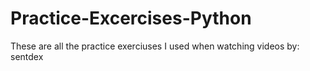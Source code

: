 # Practice-Excercises-Python
These are all the practice exerciuses I used when watching videos by: sentdex
